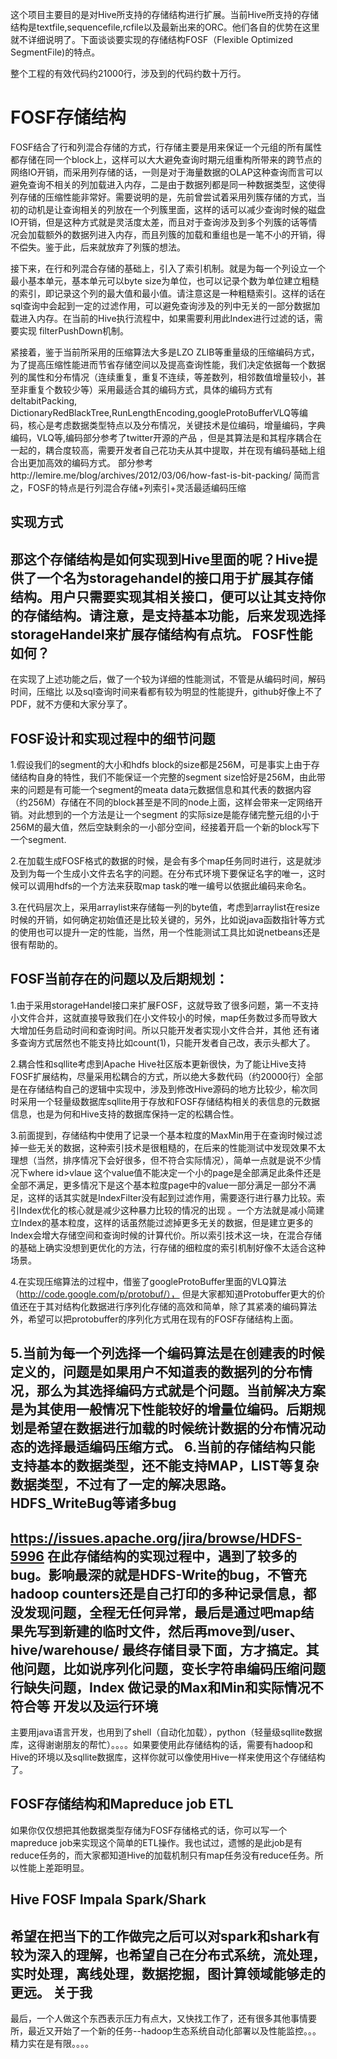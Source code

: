   这个项目主要目的是对Hive所支持的存储结构进行扩展。当前Hive所支持的存储结构是textfile,sequencefile,rcfile以及最新出来的ORC。他们各自的优势在这里就不详细说明了。下面谈谈要实现的存储结构FOSF（Flexible Optimized SegmentFile)的特点。

  整个工程的有效代码约21000行，涉及到的代码约数十万行。
  
FOSF存储结构
=========
   FOSF结合了行和列混合存储的方式，行存储主要是用来保证一个元组的所有属性都存储在同一个block上，这样可以大大避免查询时期元组重构所带来的跨节点的网络IO开销，而采用列存储的话，一则是对于海量数据的OLAP这种查询而言可以避免查询不相关的列加载进入内存，二是由于数据列都是同一种数据类型，这使得列存储的压缩性能非常好。需要说明的是，先前曾尝试着采用列簇存储的方式，当初的动机是让查询相关的列放在一个列簇里面，这样的话可以减少查询时候的磁盘IO开销，但是这种方式就是灵活度太差，而且对于查询涉及到多个列簇的话等情况会加载额外的数据列进入内存，而且列簇的加载和重组也是一笔不小的开销，得不偿失。鉴于此，后来就放弃了列簇的想法。
  
   接下来，在行和列混合存储的基础上，引入了索引机制。就是为每一个列设立一个最小基本单元，基本单元可以byte size为单位，也可以记录个数为单位建立粗糙的索引，即记录这个列的最大值和最小值。请注意这是一种粗糙索引。这样的话在sql查询中会起到一定的过滤作用，可以避免查询涉及的列中无关的一部分数据加载进入内存。在当前的Hive执行流程中，如果需要利用此Index进行过滤的话，需要实现 filterPushDown机制。
    
     
   紧接着，鉴于当前所采用的压缩算法大多是LZO ZLIB等重量级的压缩编码方式，为了提高压缩性能进而节省存储空间以及提高查询性能，我们决定依据每一个数据列的属性和分布情况（连续重复，重复不连续，等差数列，相邻数值增量较小，甚至非重复个数较少等）采用最适合其的编码方式，具体的编码方式有deltabitPacking, DictionaryRedBlackTree,RunLengthEncoding,googleProtoBufferVLQ等编码，核心是考虑数据类型特点以及分布情况，关键技术是位编码，增量编码，字典编码，VLQ等,编码部分参考了twitter开源的产品 ，但是其算法是和其程序耦合在一起的，耦合度较高，需要开发者自己花功夫从其中提取，并在现有编码基础上组合出更加高效的编码方式。
   部分参考http://lemire.me/blog/archives/2012/03/06/how-fast-is-bit-packing/
   简而言之，FOSF的特点是行列混合存储+列索引+灵活最适编码压缩
   
实现方式
----
   那这个存储结构是如何实现到Hive里面的呢？Hive提供了一个名为storagehandel的接口用于扩展其存储结构。用户只需要实现其相关接口，便可以让其支持你的存储结构。请注意，是支持基本功能，后来发现选择storageHandel来扩展存储结构有点坑。
FOSF性能如何？
----
   在实现了上述功能之后，做了一个较为详细的性能测试，不管是从编码时间，解码时间，压缩比 以及sql查询时间来看都有较为明显的性能提升，github好像上不了PDF，就不方便和大家分享了。
   
FOSF设计和实现过程中的细节问题
----
   1.假设我们的segment的大小和hdfs block的size都是256M，可是事实上由于存储结构自身的特性，我们不能保证一个完整的segment size恰好是256M，由此带来的问题是有可能一个segment的meata data元数据信息和其代表的数据内容（约256M）存储在不同的block甚至是不同的node上面，这样会带来一定网络开销。对此想到的一个方法是让一个segment 的实际size是能存储完整元组的小于256M的最大值，然后空缺剩余的一小部分空间，经接着开启一个新的block写下一个segment.
   
   2.在加载生成FOSF格式的数据的时候，是会有多个map任务同时进行，这是就涉及到为每一个生成小文件去名字的问题。在分布式环境下要保证名字的唯一，这时候可以调用hdfs的一个方法来获取map task的唯一编号以依据此编码来命名。
   
   3.在代码层次上，采用arraylist来存储每一列的byte值，考虑到arraylist在resize时候的开销，如何确定初始值还是比较关键的，另外，比如说java函数指针等方式的使用也可以提升一定的性能，当然，用一个性能测试工具比如说netbeans还是很有帮助的。
   
FOSF当前存在的问题以及后期规划：
----
   1.由于采用storageHandel接口来扩展FOSF，这就导致了很多问题，第一不支持小文件合并，这就直接导致我们在小文件较小的时候，map任务数过多而导致大大增加任务启动时间和查询时间。所以只能开发者实现小文件合并，其他 还有诸多查询方式居然也不能支持比如count(1)，只能开发者自己改，表示头都大了。

   2.耦合性和sqllite考虑到Apache  Hive社区版本更新很快，为了能让Hive支持FOSF扩展结构，尽量采用松耦合的方式，所以绝大多数代码（约20000行）全部是在存储结构自己的逻辑中实现中，涉及到修改Hive源码的地方比较少，榆次同时采用一个轻量级数据库sqllite用于存放和FOSF存储结构相关的表信息的元数据信息，也是为何和Hive支持的数据库保持一定的松耦合性。


   3.前面提到，存储结构中使用了记录一个基本粒度的MaxMin用于在查询时候过滤掉一些无关的数据，这种索引技术是很粗糙的，在后来的性能测试中发现效果不太理想（当然，排序情况下会好很多，但不符合实际情况），简单一点就是说不少情况下where id>vlaue 这个value值不能决定一个小的page是全部满足此条件还是全部不满足，更多情况下是这个基本粒度page中的value一部分满足一部分不满足，这样的话其实就是IndexFilter没有起到过滤作用，需要逐行进行暴力比较。索引Index优化的核心就是减少这种暴力比较的情况的出现 。一个方法就是减小简建立Index的基本粒度，这样的话虽然能过滤掉更多无关的数据，但是建立更多的Index会增大存储空间和查询时候的计算代价。所以索引技术这一块，在混合存储的基础上确实没想到更优化的方法，行存储的细粒度的索引机制好像不太适合这种场景。
   
   4.在实现压缩算法的过程中，借鉴了googleProtoBuffer里面的VLQ算法（http://code.google.com/p/protobuf/），
   但是大家都知道Protobuffer更大的价值还在于其对结构化数据进行序列化存储的高效和简单，除了其紧凑的编码算法外，希望可以把protobuffer的序列化方式用在现有的FOSF存储结构上面。

   5.当前为每一个列选择一个编码算法是在创建表的时候定义的，问题是如果用户不知道表的数据列的分布情况，那么为其选择编码方式就是个问题。当前解决方案是为其使用一般情况下性能较好的增量位编码。后期规划是希望在数据进行加载的时候统计数据的分布情况动态的选择最适编码压缩方式。
   6.当前的存储结构只能支持基本的数据类型，还不能支持MAP，LIST等复杂数据类型，不过有了一定的解决思路。
HDFS_WriteBug等诸多bug
----
   https://issues.apache.org/jira/browse/HDFS-5996
   在此存储结构的实现过程中，遇到了较多的bug。影响最深的就是HDFS-Write的bug，不管充hadoop counters还是自己打印的多种记录信息，都没发现问题，全程无任何异常，最后是通过吧map结果先写到新建的临时文件，然后再move到/user、hive/warehouse/ 最终存储目录下面，方才搞定。其他问题，比如说序列化问题，变长字符串编码压缩问题行缺失问题，Index 做记录的Max和Min和实际情况不符合等
开发以及运行环境
----   
   主要用java语言开发，也用到了shell（自动化加载），python（轻量级sqllite数据库，这得谢谢朋友的帮忙）。。。。如果要使用此存储结构的话，需要有hadoop和Hive的环境以及sqllite数据库，这样你就可以像使用Hive一样来使用这个存储结构了。

FOSF存储结构和Mapreduce job ETL
----
   如果你仅仅想把其他数据类型存储为FOSF存储格式的话，你可以写一个mapreduce job来实现这个简单的ETL操作。我也试过，遗憾的是此job是有reduce任务的，而大家都知道Hive的加载机制只有map任务没有reduce任务。所以性能上差距明显。
   
Hive FOSF  Impala  Spark/Shark
----  
希望在把当下的工作做完之后可以对spark和shark有较为深入的理解，也希望自己在分布式系统，流处理，实时处理，离线处理，数据挖掘，图计算领域能够走的更远。
关于我
----
   最后，一个人做这个东西表示压力有点大，又快找工作了，还有很多其他事情要所，最近又开始了一个新的任务--hadoop生态系统自动化部署以及性能监控。。。精力实在是有限。。。。
   

   
